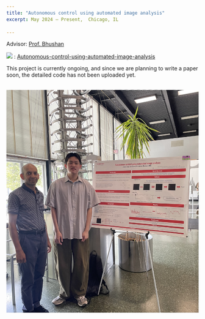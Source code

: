 ```yaml
---
title: "Autonomous control using automated image analysis"
excerpt: May 2024 – Present,  Chicago, IL

---
```

Advisor: [Prof. Bhushan](https://sites.google.com/iit.edu/bhushan-research-group) 

<img src="https://img.shields.io/badge/GitHub-181717?style=flat-square&logo=GitHub&logoColor=white"/> : [Autonomous-control-using-automated-image-analysis](https://github.com/Juhyunn0/Autonomous-control-using-automated-image-analysis?tab=readme-ov-file)
  
This project is currently ongoing, and since we are planning to write a paper soon, the detailed code has not been uploaded yet.


<br/><img src='/files/Presentation.jpeg'>
